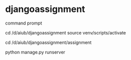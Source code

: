 # djangoassignment
command prompt

cd /d/aiub/djangoassignment
source venv/scripts/activate

cd /d/aiub/djangoassignment/assignment

python manage.py runserver
